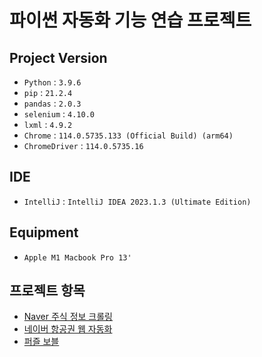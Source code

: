 # 파이썬 자동화 기능 연습 프로젝트

## Project Version
- `Python` : `3.9.6`
- `pip` : `21.2.4`
- `pandas` : `2.0.3`
- `selenium` : `4.10.0`
- `lxml` : `4.9.2`
- `Chrome` : `114.0.5735.133 (Official Build) (arm64) `
- `ChromeDriver` : `114.0.5735.16`

## IDE
- `IntelliJ` : `IntelliJ IDEA 2023.1.3 (Ultimate Edition)`

## Equipment
- `Apple M1 Macbook Pro 13'`

## 프로젝트 항목
- [Naver 주식 정보 크롤링](https://github.com/thisiswoo/python_practice/blob/dev/naver_stock_crawling/market_cap.py)
- [네이버 항공권 웹 자동화](https://github.com/thisiswoo/python_practice/commit/f1467206340cb39fdf59d90f0a8baae22a50dfd0)
- [퍼즐 보블](https://github.com/thisiswoo/python_practice/tree/dev/puzzle_bobble)